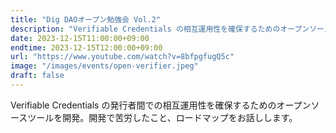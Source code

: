 ```yaml
---
title: "Dig DAOオープン勉強会 Vol.2"
description: "Verifiable Credentials の相互運用性を確保するためのオープンソースツールを開発"
date: 2023-12-15T11:00:00+09:00
endtime: 2023-12-15T12:00:00+09:00
url: "https://www.youtube.com/watch?v=8bfpgfugQ5c"
image: "/images/events/open-verifier.jpeg"
draft: false
---
```


Verifiable Credentials の発行者間での相互運用性を確保するためのオープンソースツールを開発。開発で苦労したこと、ロードマップをお話しします。
